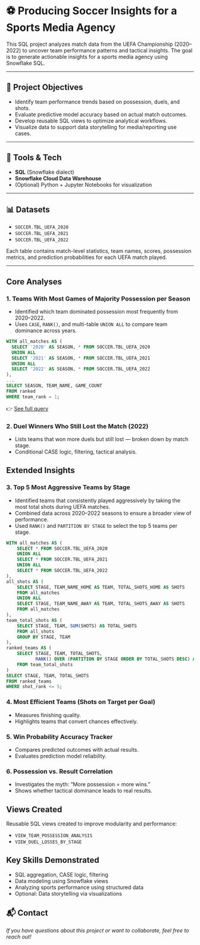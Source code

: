 # ⚽ Producing Soccer Insights for a Sports Media Agency

This SQL project analyzes match data from the UEFA Championship (2020–2022) to uncover team performance patterns and tactical insights. The goal is to generate actionable insights for a sports media agency using Snowflake SQL.

---

## 📌 Project Objectives

- Identify team performance trends based on possession, duels, and shots.
- Evaluate predictive model accuracy based on actual match outcomes.
- Develop reusable SQL views to optimize analytical workflows.
- Visualize data to support data storytelling for media/reporting use cases.

---

## 🧰 Tools & Tech

- **SQL** (Snowflake dialect)
- **Snowflake Cloud Data Warehouse**
- (Optional) Python + Jupyter Notebooks for visualization

---

## 📊 Datasets

- `SOCCER.TBL_UEFA_2020`
- `SOCCER.TBL_UEFA_2021`
- `SOCCER.TBL_UEFA_2022`

Each table contains match-level statistics, team names, scores, possession metrics, and prediction probabilities for each UEFA match played.

---

## Core Analyses

### 1. Teams With Most Games of Majority Possession per Season
- Identified which team dominated possession most frequently from 2020–2022.
- Uses `CASE`, `RANK()`, and multi-table `UNION ALL` to compare team dominance across years.

```sql
WITH all_matches AS (
  SELECT '2020' AS SEASON, * FROM SOCCER.TBL_UEFA_2020
  UNION ALL
  SELECT '2021' AS SEASON, * FROM SOCCER.TBL_UEFA_2021
  UNION ALL
  SELECT '2022' AS SEASON, * FROM SOCCER.TBL_UEFA_2022
),
...
SELECT SEASON, TEAM_NAME, GAME_COUNT
FROM ranked
WHERE team_rank = 1;
```
👉 [See full query](analysis/team_possession_leaders.sql)

### 2. Duel Winners Who Still Lost the Match (2022)
- Lists teams that won more duels but still lost — broken down by match stage.
- Conditional CASE logic, filtering, tactical analysis.

## Extended Insights

### 3. Top 5 Most Aggressive Teams by Stage
- Identified teams that consistently played aggressively by taking the most total shots during UEFA matches.
- Combined data across 2020–2022 seasons to ensure a broader view of performance.
- Used `RANK()` and `PARTITION BY STAGE` to select the top 5 teams per stage.

```sql
WITH all_matches AS (
    SELECT * FROM SOCCER.TBL_UEFA_2020
    UNION ALL
    SELECT * FROM SOCCER.TBL_UEFA_2021
    UNION ALL
    SELECT * FROM SOCCER.TBL_UEFA_2022
),
all_shots AS (
    SELECT STAGE, TEAM_NAME_HOME AS TEAM, TOTAL_SHOTS_HOME AS SHOTS
    FROM all_matches
    UNION ALL
    SELECT STAGE, TEAM_NAME_AWAY AS TEAM, TOTAL_SHOTS_AWAY AS SHOTS
    FROM all_matches
),
team_total_shots AS (
    SELECT STAGE, TEAM, SUM(SHOTS) AS TOTAL_SHOTS
    FROM all_shots
    GROUP BY STAGE, TEAM
),
ranked_teams AS (
    SELECT STAGE, TEAM, TOTAL_SHOTS,
           RANK() OVER (PARTITION BY STAGE ORDER BY TOTAL_SHOTS DESC) AS shot_rank
    FROM team_total_shots
)
SELECT STAGE, TEAM, TOTAL_SHOTS
FROM ranked_teams
WHERE shot_rank <= 5;
```
### 4. Most Efficient Teams (Shots on Target per Goal)
- Measures finishing quality.
- Highlights teams that convert chances effectively.

### 5. Win Probability Accuracy Tracker
- Compares predicted outcomes with actual results.
- Evaluates prediction model reliability.

### 6. Possession vs. Result Correlation
- Investigates the myth: “More possession = more wins.”
- Shows whether tactical dominance leads to real results.

## Views Created

Reusable SQL views created to improve modularity and performance:
- `VIEW_TEAM_POSSESSION_ANALYSIS`
- `VIEW_DUEL_LOSSES_BY_STAGE`

## Key Skills Demonstrated

- SQL aggregation, CASE logic, filtering
- Data modeling using Snowflake views
- Analyzing sports performance using structured data
- Optional: Data storytelling via visualizations

## 📬 Contact

_If you have questions about this project or want to collaborate, feel free to reach out!_
